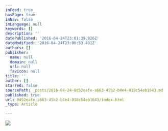 ```yaml
---
inFeed: true
hasPage: true
inNav: false
inLanguage: null
keywords: []
description: ''
datePublished: '2016-04-24T23:01:39.826Z'
dateModified: '2016-04-24T23:00:53.431Z'
authors: []
publisher:
  name: null
  domain: null
  url: null
  favicon: null
title: ''
author: []
starred: false
sourcePath: _posts/2016-04-24-8d52eafe-a663-45b2-b4e4-018c54eb1643.md
published: true
url: 8d52eafe-a663-45b2-b4e4-018c54eb1643/index.html
_type: Article

---
```

![](https://the-grid-user-content.s3-us-west-2.amazonaws.com/add23fdb-5f24-4e05-9920-5da88060b869.jpg)